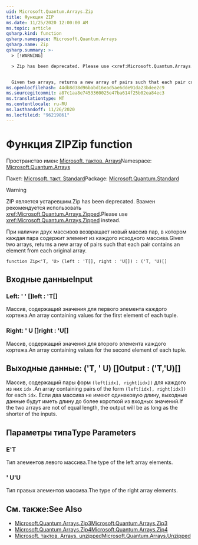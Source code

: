 ```yaml
---
uid: Microsoft.Quantum.Arrays.Zip
title: Функция ZIP
ms.date: 11/25/2020 12:00:00 AM
ms.topic: article
qsharp.kind: function
qsharp.namespace: Microsoft.Quantum.Arrays
qsharp.name: Zip
qsharp.summary: >-
  > [!WARNING]

  > Zip has been deprecated. Please use <xref:Microsoft.Quantum.Arrays.Zipped> instead.


  Given two arrays, returns a new array of pairs such that each pair contains an element from each original array.
ms.openlocfilehash: 44db8d38d96babd16ead5ae6dde91da23bdee2c9
ms.sourcegitcommit: a87c1aa8e7453360025e47ba614f25b02ea84ec3
ms.translationtype: MT
ms.contentlocale: ru-RU
ms.lasthandoff: 11/26/2020
ms.locfileid: "96219861"
---
```

# <a name="zip-function"></a><span data-ttu-id="83993-102">Функция ZIP</span><span class="sxs-lookup"><span data-stu-id="83993-102">Zip function</span></span>

<span data-ttu-id="83993-103">Пространство имен: [Microsoft. тактов. Arrays](xref:Microsoft.Quantum.Arrays)</span><span class="sxs-lookup"><span data-stu-id="83993-103">Namespace: [Microsoft.Quantum.Arrays](xref:Microsoft.Quantum.Arrays)</span></span>

<span data-ttu-id="83993-104">Пакет: [Microsoft. такт. Standard](https://nuget.org/packages/Microsoft.Quantum.Standard)</span><span class="sxs-lookup"><span data-stu-id="83993-104">Package: [Microsoft.Quantum.Standard](https://nuget.org/packages/Microsoft.Quantum.Standard)</span></span>


> [!WARNING]
> <span data-ttu-id="83993-105">ZIP является устаревшим.</span><span class="sxs-lookup"><span data-stu-id="83993-105">Zip has been deprecated.</span></span> <span data-ttu-id="83993-106">Взамен рекомендуется использовать <xref:Microsoft.Quantum.Arrays.Zipped>.</span><span class="sxs-lookup"><span data-stu-id="83993-106">Please use <xref:Microsoft.Quantum.Arrays.Zipped> instead.</span></span>

<span data-ttu-id="83993-107">При наличии двух массивов возвращает новый массив пар, в котором каждая пара содержит элемент из каждого исходного массива.</span><span class="sxs-lookup"><span data-stu-id="83993-107">Given two arrays, returns a new array of pairs such that each pair contains an element from each original array.</span></span>

```qsharp
function Zip<'T, 'U> (left : 'T[], right : 'U[]) : ('T, 'U)[]
```


## <a name="input"></a><span data-ttu-id="83993-108">Входные данные</span><span class="sxs-lookup"><span data-stu-id="83993-108">Input</span></span>

### <a name="left--t"></a><span data-ttu-id="83993-109">Left: ' ' []</span><span class="sxs-lookup"><span data-stu-id="83993-109">left : 'T[]</span></span>

<span data-ttu-id="83993-110">Массив, содержащий значения для первого элемента каждого кортежа.</span><span class="sxs-lookup"><span data-stu-id="83993-110">An array containing values for the first element of each tuple.</span></span>


### <a name="right--u"></a><span data-ttu-id="83993-111">Right: ' U []</span><span class="sxs-lookup"><span data-stu-id="83993-111">right : 'U[]</span></span>

<span data-ttu-id="83993-112">Массив, содержащий значения для второго элемента каждого кортежа.</span><span class="sxs-lookup"><span data-stu-id="83993-112">An array containing values for the second element of each tuple.</span></span>



## <a name="output--tu"></a><span data-ttu-id="83993-113">Выходные данные: ('T, ' U) []</span><span class="sxs-lookup"><span data-stu-id="83993-113">Output : ('T,'U)[]</span></span>

<span data-ttu-id="83993-114">Массив, содержащий пары форм `(left[idx], right[idx])` для каждого из них `idx` .</span><span class="sxs-lookup"><span data-stu-id="83993-114">An array containing pairs of the form `(left[idx], right[idx])` for each `idx`.</span></span> <span data-ttu-id="83993-115">Если два массива не имеют одинаковую длину, выходные данные будут иметь длину до более короткой из входных значений.</span><span class="sxs-lookup"><span data-stu-id="83993-115">If the two arrays are not of equal length, the output will be as long as the shorter of the inputs.</span></span>

## <a name="type-parameters"></a><span data-ttu-id="83993-116">Параметры типа</span><span class="sxs-lookup"><span data-stu-id="83993-116">Type Parameters</span></span>

### <a name="t"></a><span data-ttu-id="83993-117">Е</span><span class="sxs-lookup"><span data-stu-id="83993-117">'T</span></span>

<span data-ttu-id="83993-118">Тип элементов левого массива.</span><span class="sxs-lookup"><span data-stu-id="83993-118">The type of the left array elements.</span></span>
### <a name="u"></a><span data-ttu-id="83993-119">' U</span><span class="sxs-lookup"><span data-stu-id="83993-119">'U</span></span>

<span data-ttu-id="83993-120">Тип правых элементов массива.</span><span class="sxs-lookup"><span data-stu-id="83993-120">The type of the right array elements.</span></span>

## <a name="see-also"></a><span data-ttu-id="83993-121">См. также:</span><span class="sxs-lookup"><span data-stu-id="83993-121">See Also</span></span>

- [<span data-ttu-id="83993-122">Microsoft.Quantum.Arrays.Zip3</span><span class="sxs-lookup"><span data-stu-id="83993-122">Microsoft.Quantum.Arrays.Zip3</span></span>](xref:Microsoft.Quantum.Arrays.Zip3)
- [<span data-ttu-id="83993-123">Microsoft.Quantum.Arrays.Zip4</span><span class="sxs-lookup"><span data-stu-id="83993-123">Microsoft.Quantum.Arrays.Zip4</span></span>](xref:Microsoft.Quantum.Arrays.Zip4)
- [<span data-ttu-id="83993-124">Microsoft. тактов. Arrays. unzipped</span><span class="sxs-lookup"><span data-stu-id="83993-124">Microsoft.Quantum.Arrays.Unzipped</span></span>](xref:Microsoft.Quantum.Arrays.Unzipped)